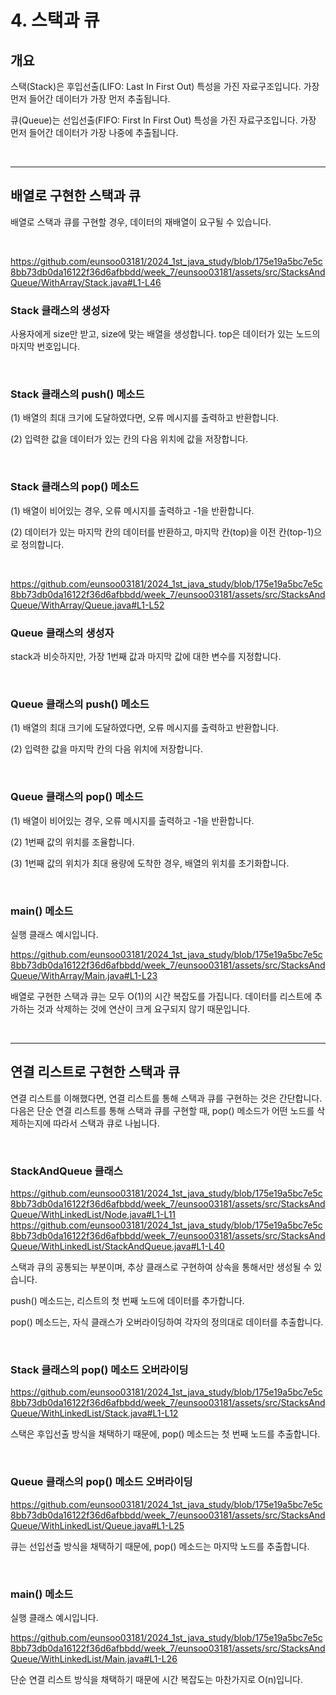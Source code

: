 # 4. 스택과 큐

## 개요

스택(Stack)은 후입선출(LIFO: Last In First Out) 특성을 가진 자료구조입니다. 가장 먼저 들어간 데이터가 가장 먼저 추출됩니다.

큐(Queue)는 선입선출(FIFO: First In First Out) 특성을 가진 자료구조입니다. 가장 먼저 들어간 데이터가 가장 나중에 추출됩니다.

<br/>

---

## 배열로 구현한 스택과 큐

배열로 스택과 큐를 구현할 경우, 데이터의 재배열이 요구될 수 있습니다.

<br/>

https://github.com/eunsoo03181/2024_1st_java_study/blob/175e19a5bc7e5c8bb73db0da16122f36d6afbbdd/week_7/eunsoo03181/assets/src/StacksAndQueue/WithArray/Stack.java#L1-L46

### Stack 클래스의 생성자

사용자에게 size만 받고, size에 맞는 배열을 생성합니다. top은 데이터가 있는 노드의 마지막 번호입니다.

<br/>

### Stack 클래스의 push() 메소드

(1) 배열의 최대 크기에 도달하였다면, 오류 메시지를 출력하고 반환합니다.

(2) 입력한 값을 데이터가 있는 칸의 다음 위치에 값을 저장합니다. 

<br/>

### Stack 클래스의 pop() 메소드

(1) 배열이 비어있는 경우, 오류 메시지를 출력하고 -1을 반환합니다.

(2) 데이터가 있는 마지막 칸의 데이터를 반환하고, 마지막 칸(top)을 이전 칸(top-1)으로 정의합니다.

<br/>

https://github.com/eunsoo03181/2024_1st_java_study/blob/175e19a5bc7e5c8bb73db0da16122f36d6afbbdd/week_7/eunsoo03181/assets/src/StacksAndQueue/WithArray/Queue.java#L1-L52

### Queue 클래스의 생성자

stack과 비슷하지만, 가장 1번째 값과 마지막 값에 대한 변수를 지정합니다.

<br/>

### Queue 클래스의 push() 메소드

(1)  배열의 최대 크기에 도달하였다면, 오류 메시지를 출력하고 반환합니다.

(2) 입력한 값을 마지막 칸의 다음 위치에 저장합니다.

<br/>

### Queue 클래스의 pop() 메소드

(1) 배열이 비어있는 경우, 오류 메시지를 출력하고 -1을 반환합니다.

(2) 1번째 값의 위치를 조율합니다.

(3) 1번째 값의 위치가 최대 용량에 도착한 경우, 배열의 위치를 초기화합니다.

<br/>

### main() 메소드

실행 클래스 예시입니다.

https://github.com/eunsoo03181/2024_1st_java_study/blob/175e19a5bc7e5c8bb73db0da16122f36d6afbbdd/week_7/eunsoo03181/assets/src/StacksAndQueue/WithArray/Main.java#L1-L23

배열로 구현한 스택과 큐는 모두 O(1)의 시간 복잡도를 가집니다. 데이터를 리스트에 추가하는 것과 삭제하는 것에 연산이 크게 요구되지 않기 때문입니다.

<br/>

---

## 연결 리스트로 구현한 스택과 큐

연결 리스트를 이해했다면, 연결 리스트를 통해 스택과 큐를 구현하는 것은 간단합니다. 다음은 단순 연결 리스트를 통해 스택과 큐를 구현할 때, pop() 메소드가 어떤 노드를 삭제하는지에 따라서 스택과 큐로 나뉩니다.

<br/>

### StackAndQueue 클래스

https://github.com/eunsoo03181/2024_1st_java_study/blob/175e19a5bc7e5c8bb73db0da16122f36d6afbbdd/week_7/eunsoo03181/assets/src/StacksAndQueue/WithLinkedList/Node.java#L1-L11
https://github.com/eunsoo03181/2024_1st_java_study/blob/175e19a5bc7e5c8bb73db0da16122f36d6afbbdd/week_7/eunsoo03181/assets/src/StacksAndQueue/WithLinkedList/StackAndQueue.java#L1-L40

스택과 큐의 공통되는 부분이며, 추상 클래스로 구현하여 상속을 통해서만 생성될 수 있습니다.

push() 메소드는, 리스트의 첫 번째 노드에 데이터를 추가합니다.

pop() 메소드는, 자식 클래스가 오버라이딩하여 각자의 정의대로 데이터를 추출합니다.

<br/>

### Stack 클래스의 pop() 메소드 오버라이딩

https://github.com/eunsoo03181/2024_1st_java_study/blob/175e19a5bc7e5c8bb73db0da16122f36d6afbbdd/week_7/eunsoo03181/assets/src/StacksAndQueue/WithLinkedList/Stack.java#L1-L12

스택은 후입선출 방식을 채택하기 때문에, pop() 메소드는 첫 번째 노드를 추출합니다.

<br/>

### Queue 클래스의 pop() 메소드 오버라이딩

https://github.com/eunsoo03181/2024_1st_java_study/blob/175e19a5bc7e5c8bb73db0da16122f36d6afbbdd/week_7/eunsoo03181/assets/src/StacksAndQueue/WithLinkedList/Queue.java#L1-L25

큐는 선입선출 방식을 채택하기 때문에, pop() 메소드는 마지막 노드를 추출합니다. 

<br/>

### main() 메소드

실행 클래스 예시입니다.

https://github.com/eunsoo03181/2024_1st_java_study/blob/175e19a5bc7e5c8bb73db0da16122f36d6afbbdd/week_7/eunsoo03181/assets/src/StacksAndQueue/WithLinkedList/Main.java#L1-L26

단순 연결 리스트 방식을 채택하기 때문에 시간 복잡도는 마찬가지로 O(n)입니다.

